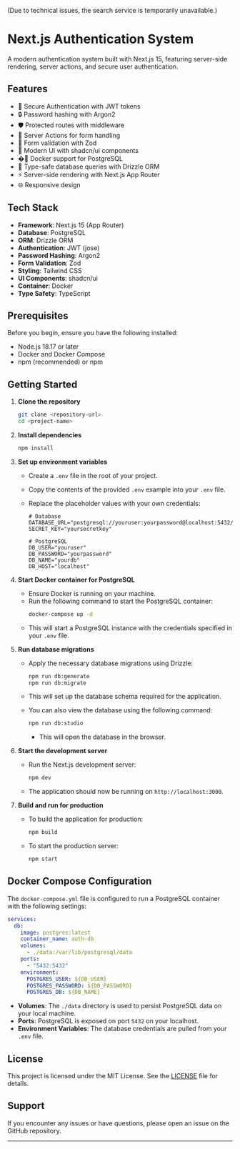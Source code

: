 (Due to technical issues, the search service is temporarily unavailable.)

# Next.js Authentication System

A modern authentication system built with Next.js 15, featuring server-side rendering, server actions, and secure user authentication.

## Features

- 🔐 Secure Authentication with JWT tokens
- 🔒 Password hashing with Argon2
- 🛡️ Protected routes with middleware
- 🎯 Server Actions for form handling
- 📝 Form validation with Zod
- 🎨 Modern UI with shadcn/ui components
- �🐳 Docker support for PostgreSQL
- 🔄 Type-safe database queries with Drizzle ORM
- ⚡ Server-side rendering with Next.js App Router
- 🌐 Responsive design

## Tech Stack

- **Framework**: Next.js 15 (App Router)
- **Database**: PostgreSQL
- **ORM**: Drizzle ORM
- **Authentication**: JWT (jose)
- **Password Hashing**: Argon2
- **Form Validation**: Zod
- **Styling**: Tailwind CSS
- **UI Components**: shadcn/ui
- **Container**: Docker
- **Type Safety**: TypeScript

## Prerequisites

Before you begin, ensure you have the following installed:

- Node.js 18.17 or later
- Docker and Docker Compose
- npm (recommended) or npm

## Getting Started

1. **Clone the repository**

   ```bash
   git clone <repository-url>
   cd <project-name>
   ```

2. **Install dependencies**

   ```bash
   npm install
   ```

3. **Set up environment variables**

   - Create a `.env` file in the root of your project.
   - Copy the contents of the provided `.env` example into your `.env` file.
   - Replace the placeholder values with your own credentials:

     ```env
     # Database
     DATABASE_URL="postgresql://youruser:yourpassword@localhost:5432/yourdb"
     SECRET_KEY="yoursecretkey"

     # PostgreSQL
     DB_USER="youruser"
     DB_PASSWORD="yourpassword"
     DB_NAME="yourdb"
     DB_HOST="localhost"
     ```

4. **Start Docker container for PostgreSQL**

   - Ensure Docker is running on your machine.
   - Run the following command to start the PostgreSQL container:
     ```bash
     docker-compose up -d
     ```
   - This will start a PostgreSQL instance with the credentials specified in your `.env` file.

5. **Run database migrations**

   - Apply the necessary database migrations using Drizzle:

     ```bash
     npm run db:generate
     npm run db:migrate

     ```

   - This will set up the database schema required for the application.

   - You can also view the database using the following command:
     ```bash
     npm run db:studio
     ```
     - This will open the database in the browser.

6. **Start the development server**

   - Run the Next.js development server:
     ```bash
     npm dev
     ```
   - The application should now be running on `http://localhost:3000`.

7. **Build and run for production**
   - To build the application for production:
     ```bash
     npm build
     ```
   - To start the production server:
     ```bash
     npm start
     ```

## Docker Compose Configuration

The `docker-compose.yml` file is configured to run a PostgreSQL container with the following settings:

```yaml
services:
  db:
    image: postgres:latest
    container_name: auth-db
    volumes:
      - ./data:/var/lib/postgresql/data
    ports:
      - "5432:5432"
    environment:
      POSTGRES_USER: ${DB_USER}
      POSTGRES_PASSWORD: ${DB_PASSWORD}
      POSTGRES_DB: ${DB_NAME}
```

- **Volumes**: The `./data` directory is used to persist PostgreSQL data on your local machine.
- **Ports**: PostgreSQL is exposed on port `5432` on your localhost.
- **Environment Variables**: The database credentials are pulled from your `.env` file.

## License

This project is licensed under the MIT License. See the [LICENSE](LICENSE) file for details.

## Support

If you encounter any issues or have questions, please open an issue on the GitHub repository.

---

